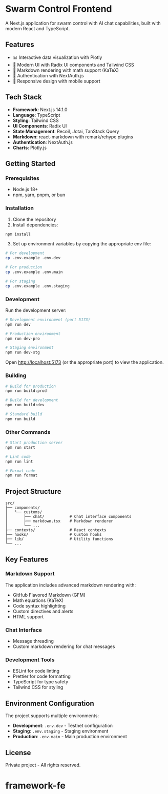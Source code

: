 # Swarm Control Frontend

A Next.js application for swarm control with AI chat capabilities, built with modern React and TypeScript.

## Features

- 📊 Interactive data visualization with Plotly
- 🎨 Modern UI with Radix UI components and Tailwind CSS
- 📝 Markdown rendering with math support (KaTeX)
- 🔐 Authentication with NextAuth.js
- 📱 Responsive design with mobile support

## Tech Stack

- **Framework**: Next.js 14.1.0
- **Language**: TypeScript
- **Styling**: Tailwind CSS
- **UI Components**: Radix UI
- **State Management**: Recoil, Jotai, TanStack Query
- **Markdown**: react-markdown with remark/rehype plugins
- **Authentication**: NextAuth.js
- **Charts**: Plotly.js

## Getting Started

### Prerequisites

- Node.js 18+
- npm, yarn, pnpm, or bun

### Installation

1. Clone the repository
2. Install dependencies:

```bash
npm install
```

3. Set up environment variables by copying the appropriate env file:

```bash
# For development
cp .env.example .env.dev

# For production
cp .env.example .env.main

# For staging
cp .env.example .env.staging
```

### Development

Run the development server:

```bash
# Development environment (port 5173)
npm run dev

# Production environment
npm run dev-pro

# Staging environment
npm run dev-stg
```

Open [http://localhost:5173](http://localhost:5173) (or the appropriate port) to view the application.

### Building

```bash
# Build for production
npm run build:prod

# Build for development
npm run build:dev

# Standard build
npm run build
```

### Other Commands

```bash
# Start production server
npm run start

# Lint code
npm run lint

# Format code
npm run format
```

## Project Structure

```
src/
├── components/
│   └── customs/
│       ├── chat/           # Chat interface components
│       ├── markdown.tsx    # Markdown renderer
│       └── ...
├── contexts/               # React contexts
├── hooks/                  # Custom hooks
├── lib/                    # Utility functions
└── ...
```

## Key Features

### Markdown Support

The application includes advanced markdown rendering with:

- GitHub Flavored Markdown (GFM)
- Math equations (KaTeX)
- Code syntax highlighting
- Custom directives and alerts
- HTML support

### Chat Interface

- Message threading
- Custom markdown rendering for chat messages

### Development Tools

- ESLint for code linting
- Prettier for code formatting
- TypeScript for type safety
- Tailwind CSS for styling

## Environment Configuration

The project supports multiple environments:

- **Development**: `.env.dev` - Testnet configuration
- **Staging**: `.env.staging` - Staging environment
- **Production**: `.env.main` - Main production environment

## License

Private project - All rights reserved.
# framework-fe
